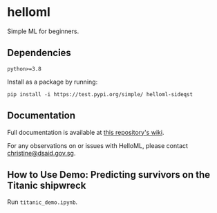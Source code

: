 # helloml
Simple ML for beginners.

## Dependencies
```
python>=3.8
```

Install as a package by running:
```
pip install -i https://test.pypi.org/simple/ helloml-sideqst
```

## Documentation
Full documentation is available at [this repository's wiki](https://github.com/sideqst/helloml/wiki).

For any observations on or issues with HelloML, please contact christine@dsaid.gov.sg.

## How to Use Demo: Predicting survivors on the Titanic shipwreck

Run `titanic_demo.ipynb`.

